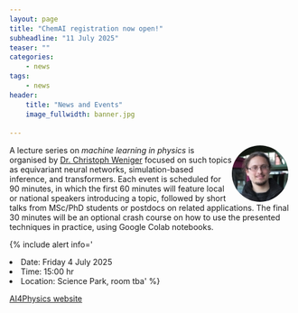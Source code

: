 ```yaml
---
layout: page
title: "ChemAI registration now open!"
subheadline: "11 July 2025"
teaser: ""
categories:
    - news
tags:
    - news
header:
    title: "News and Events"
    image_fullwidth: banner.jpg

---
```


<img src="../../members/ChristophWeniger.jpg" alt="Cong Liu" width="100" style="float: right; margin-right: 10px; border-radius:50%;" />


A lecture series on *machine learning in physics* is organised by [Dr. Christoph Weniger][1] focused on such topics as equivariant neural networks, simulation-based inference, and transformers. Each event is scheduled for 90 minutes, in which the first 60 minutes will feature local or national speakers introducing a topic, followed by short talks from MSc/PhD students or postdocs on related applications. The final 30 minutes will be an optional crash course on how to use the presented techniques in practice, using Google Colab notebooks.
 
{% include alert info='
<li>Date: Friday 4 July 2025
<li>Time: 15:00 hr
<li>Location: Science Park, room tba' %}

<a class="radius button small" href="https://indico.nikhef.nl/category/120/">AI4Physics website</a>


[1]: https://www.uva.nl/en/profile/w/e/c.weniger/c.weniger.html
[2]: https://indico.nikhef.nl/event/6704/
[3]: https://indico.nikhef.nl/event/6705/
[4]: https://indico.nikhef.nl/event/6779/
